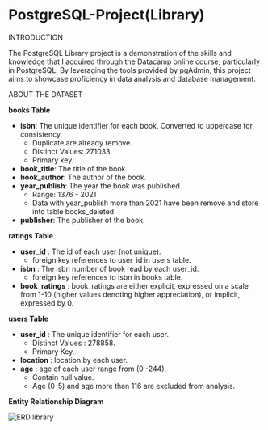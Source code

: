 # PostgreSQL-Project(Library)

INTRODUCTION

The PostgreSQL Library project is a demonstration of the skills and knowledge that I acquired through the Datacamp online course, particularly in PostgreSQL. By leveraging the tools provided by pgAdmin, this project aims to showcase proficiency in data analysis and database management.

ABOUT THE DATASET

**books Table**
- **isbn**: The unique identifier for each book. Converted to uppercase for consistency.
  - Duplicate are already remove.
  - Distinct Values: 271033.
  - Primary key.
- **book_title**: The title of the book.
- **book_author**: The author of the book.
- **year_publish**: The year the book was published.
  - Range: 1376 - 2021
  - Data with year_publish more than 2021 have been remove and store into table books_deleted.
- **publisher**: The publisher of the book.

**ratings Table**
- **user_id** : The id of each user (not unique).
  - foreign key references to user_id in users table.
- **isbn** : The isbn number of book read by each user_id.
  - foreign key references to isbn in books table.
- **book_ratings** : book_ratings are either explicit, expressed on a scale from 1-10 (higher values denoting higher appreciation), or implicit, expressed by 0.
  

 **users Table**
 - **user_id** : The unique identifier for each user.
   - Distinct Values : 278858.
   - Primary Key.
 - **location** : location by each user.
 - **age** : age of each user range from (0 -244).
   - Contain null value.
   - Age (0-5) and age more than 116 are excluded from analysis.
  

**Entity Relationship Diagram**

![ERD library](https://github.com/hfzzddn/SQL-Server-Project-Library-/assets/157438704/c134e811-5f0a-43fb-a62b-54f204777858)

 
